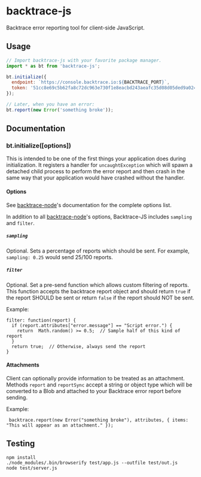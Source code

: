 # backtrace-js

Backtrace error reporting tool for client-side JavaScript.

## Usage

```js
// Import backtrace-js with your favorite package manager.
import * as bt from 'backtrace-js';

bt.initialize({
  endpoint: `https://console.backtrace.io:${BACKTRACE_PORT}`,
  token: '51cc8e69c5b62fa8c72dc963e730f1e8eacbd243aeafc35d08d05ded9a024121',
});

// Later, when you have an error:
bt.report(new Error('something broke'));
```

## Documentation

### bt.initialize([options])

This is intended to be one of the first things your application does during
initialization. It registers a handler for `uncaughtException` which will
spawn a detached child process to perform the error report and then crash
in the same way that your application would have crashed without the handler.

#### Options
See [backtrace-node](https://github.com/backtrace-labs/backtrace-node#documentation)'s documentation for the complete options list.

In addition to all [backtrace-node](https://github.com/backtrace-labs/backtrace-node#documentation)'s options, Backtrace-JS includes `sampling` and `filter`.

##### `sampling`
Optional.
Sets a percentage of reports which should be sent.
For example, `sampling: 0.25` would send 25/100 reports.

##### `filter`
Optional.
Set a pre-send function which allows custom filtering of reports.
This function accepts the backtrace report object and should return `true` if the report SHOULD be sent or return `false` if the report should NOT be sent.

Example: 
```
filter: function(report) {
  if (report.attributes["error.message"] == "Script error.") {
    return  Math.random() >= 0.5;  // Sample half of this kind of report
  }
  return true;  // Otherwise, always send the report
}
```

#### Attachments
Client can optionally provide information to be treated as an attachment. Methods `report` and `reportSync` accept a string or object type which will be converted to a Blob and attached to your Backtrace error report before sending.

Example: 
```
 backtrace.report(new Error("something broke"), attributes, { items: "This will appear as an attachment." });
```

## Testing

```
npm install
./node_modules/.bin/browserify test/app.js --outfile test/out.js
node test/server.js
```
